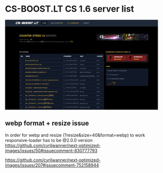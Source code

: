 # CS-BOOST.LT CS 1.6 server list

![preview](./example.jpg)

## webp format + resize issue

In order for webp and resize (?resize&size=40&format=webp) to work responsive-loader has to be @2.0.0 version
https://github.com/cyrilwanner/next-optimized-images/issues/50#issuecomment-830777793

https://github.com/cyrilwanner/next-optimized-images/issues/207#issuecomment-752158944
